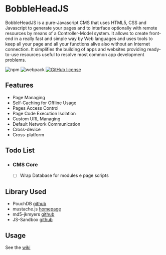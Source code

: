 # BobbleHeadJS

BobbleHeadJS is a pure-Javascript CMS that uses HTML5, CSS and Javascript to generate your pages and to interface optionally with remote resources by means of a Controller-Model system.
It allows to create front-end in a really fast and simple way by Web languages and uses tools to keep all your page and all your functions alive also without an Internet connection.
It simplifies the building of apps and websites providing ready-to-use resources useful to resolve most common app development problems.

![npm](https://img.shields.io/npm/v/npm.svg) 
![webpack](https://img.shields.io/badge/webpack-v4.10.1-orange.svg) 
[![GitHub license](https://img.shields.io/github/license/AndXD/BobbleHeadCMS.svg)](https://github.com/AndXD/BobbleHeadCMS/blob/master/LICENSE)

## Features
- Page Managing
- Self-Caching for Offline Usage
- Pages Access Control
- Page Code Execution Isolation
- Custom URL Managing
- Default Network Communication
- Cross-device
- Cross-platform

## Todo List
- ### CMS Core
  - [ ] Wrap Database for modules e page scripts

## Library Used
- PouchDB [github](https://github.com/pouchdb/pouchdb)
- mustache.js [homepage](http://mustache.github.io/)
- md5-jkmyers [github](https://github.com/AndreasPizsa/md5-jkmyers)
- JS-Sandbox [github](https://github.com/AndXD/JS-Sandbox)

## Usage

See the [wiki](../../wiki)
